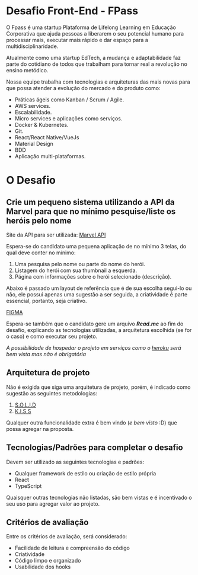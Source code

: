 # Desafio Front-End - FPass

O Fpass é uma startup Plataforma de Lifelong Learning em Educação Corporativa que ajuda pessoas a liberarem o seu potencial
humano para processar mais, executar mais rápido e dar espaço para a multidisciplinaridade.

Atualmente como uma startup EdTech, a mudança e adaptabilidade faz parte do cotidiano de todos que trabalham para
tornar real a revolução no ensino metódico.

Nossa equipe trabalha com tecnologias e arquiteturas das mais novas para que possa atender a evolução do mercado e do
produto como:

* Práticas ágeis como Kanban / Scrum / Agile.
* AWS services.
* Escalabilidade.
* Micro services e aplicações como serviços.
* Docker & Kubernetes.
* Git.
* React/React Native/VueJs
* Material Design
* BDD
* Aplicação multi-plataformas.

# O Desafio
## Crie um pequeno sistema utilizando a API da Marvel para que no mínimo pesquise/liste os heróis pelo nome
Site da API para ser utilizada: [Marvel API](https://developer.marvel.com/)

Espera-se do candidato uma pequena aplicação de no mínimo 3 telas, do qual deve conter no mínimo:
1) Uma pesquisa pelo nome ou parte do nome do herói.
2) Listagem do herói com sua thumbnail a esquerda.
3) Página com informações sobre o herói selecionado (descrição).

Abaixo é passado um layout de referência que é de sua escolha segui-lo ou não, ele possui apenas uma sugestão a ser seguida,
a criatividade é parte essencial, portanto, seja criativo.

[FIGMA](https://www.figma.com/file/4boftUcHa8S8qguaUlFCJq/Desafio-Front-End-Fpass?node-id=4%3A14845)

Espera-se também que o candidato gere um arquivo ***Read.me*** ao fim do desafio, explicando as tecnologias utilizadas, a
arquitetura escolhida (se for o caso) e como executar seu projeto.

_A possibilidade de hospedar o projeto em serviços como o [heroku](https://www.heroku.com/) será bem vista mas não é obrigatória_

## Arquitetura de projeto

Não é exigida que siga uma arquitetura de projeto, porém, é indicado como sugestão as seguintes metodologias:
1) [S.O.L.I.D](https://medium.com/desenvolvendo-com-paixao/o-que-%C3%A9-solid-o-guia-completo-para-voc%C3%AA-entender-os-5-princ%C3%ADpios-da-poo-2b937b3fc530)
2) [K.I.S.S](https://uxdesign.blog.br/a-origem-do-keep-it-simple-stupid-kiss-b24085dc1327)

Qualquer outra funcionalidade extra é bem vindo (_e bem visto_ :D) que possa agregar na proposta.
## Tecnologias/Padrões para completar o desafio
Devem ser utilizado as seguintes tecnologias e padrões:
* Qualquer framework de estilo ou criação de estilo própria
* React
* TypeScript

Quaisquer outras tecnologias não listadas, são bem vistas e é incentivado o seu uso para agregar valor ao projeto.

## Critérios de avaliação
Entre os critérios de avaliação, será considerado:
* Facilidade de leitura e compreensão do código
* Criatividade
* Código limpo e organizado
* Usabilidade dos hooks
